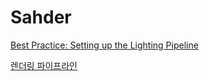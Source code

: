 # Sahder

[Best Practice: Setting up the Lighting Pipeline](https://docs.unity3d.com/2018.2/Documentation/Manual/BestPracticeLightingPipelines.html)

[렌더링 파이프라인](https://jidon333.github.io/blog/Rendering-pipeline)
